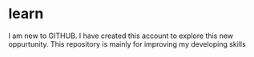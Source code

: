 learn
=====
I am new to GITHUB. I have created this account to explore this new oppurtunity.
This repository is mainly for improving my developing skills

